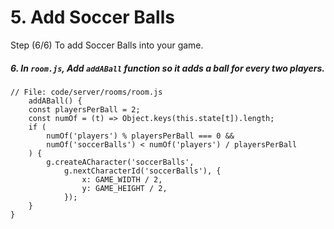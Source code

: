 # 5. Add Soccer Balls

Step (6/6) To add Soccer Balls into your game.

##### 6. In `room.js`, Add `addABall` function so it adds a ball for every two players.

```
// File: code/server/rooms/room.js
	addABall() {
	const playersPerBall = 2;
	const numOf = (t) => Object.keys(this.state[t]).length;
	if (
		numOf('players') % playersPerBall === 0 &&
		numOf('soccerBalls') < numOf('players') / playersPerBall
	) {
		g.createACharacter('soccerBalls',
			g.nextCharacterId('soccerBalls'), {
				x: GAME_WIDTH / 2,
				y: GAME_HEIGHT / 2,
			});
	}
}
```